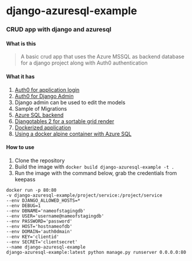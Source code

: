 # django-azuresql-example

### CRUD app with django and azuresql


#### What is this
> A basic crud app that uses the Azure MSSQL as backend database for a django project along with Auth0 authentication


#### What it has
1. [Auth0 for application login](https://github.com/python-social-auth/social-app-django)
2. [Auth0 for Django Admin](https://auth0.com/blog/django-tutorial-building-and-securing-web-applications/)
3. Django admin can be used to edit the models
4. Sample of Migrations
5. [Azure SQL backend](https://github.com/ESSolutions/django-mssql-backend)
6. [Djangotables 2 for a sortable grid render](https://github.com/jieter/django-tables2/blob/master/docs/pages/tutorial.rst) 
7. [Dockerized application](https://testdriven.io/blog/dockerizing-django-with-postgres-gunicorn-and-nginx/#postgres)
8. [Using a docker alpine container with Azure SQL](https://docs.microsoft.com/en-us/sql/connect/odbc/linux-mac/installing-the-microsoft-odbc-driver-for-sql-server?view=sql-server-ver15#alpine17)

#### How to use
1. Clone the repository
2. Build the image with `docker build django-azuresql-example -t .`
3. Run the image with the command below, grab the credentials from keepass

```
docker run -p 80:80
-v django-azuresql-example/project/service:/project/service
--env DJANGO_ALLOWED_HOSTS=*
--env DEBUG=1
--env DBNAME='nameofstagingdb'
--env USER='username@nameofstagingdb'
--env PASSWORD='password'
--env HOST='hostnameofdb'
--env DOMAIN='auth0dmain'
--env KEY='clientid'
--env SECRET='clientsecret'
--name django-azuresql-example
django-azuresql-example:latest python manage.py runserver 0.0.0.0:80
```


